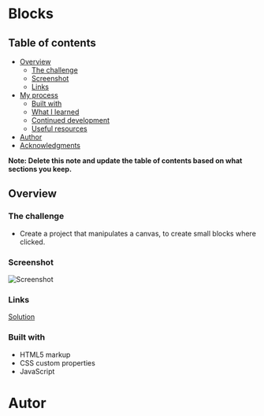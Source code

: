 # Blocks

## Table of contents

- [Overview](#overview)
  - [The challenge](#the-challenge)
  - [Screenshot](#screenshot)
  - [Links](#links)
- [My process](#my-process)
  - [Built with](#built-with)
  - [What I learned](#what-i-learned)
  - [Continued development](#continued-development)
  - [Useful resources](#useful-resources)
- [Author](#author)
- [Acknowledgments](#acknowledgments)

**Note: Delete this note and update the table of contents based on what sections you keep.**

## Overview

### The challenge

- Create a project that manipulates a canvas, to create small blocks where clicked.

### Screenshot

![Screenshot](./screenshot.jpg)

### Links

[Solution](https://victorgelado.github.io/BlocksJs/)

### Built with

- HTML5 markup
- CSS custom properties
- JavaScript

# Autor
